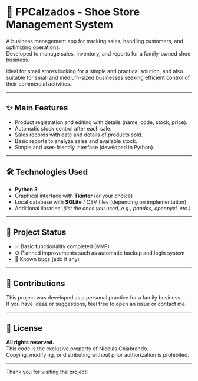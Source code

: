 # 🥿 FPCalzados - Shoe Store Management System

A business management app for tracking sales, handling customers, and optimizing operations.  
Developed to manage sales, inventory, and reports for a family-owned shoe business.

Ideal for small stores looking for a simple and practical solution, and also suitable for small and medium-sized businesses seeking efficient control of their commercial activities.

---

## ✨ Main Features

- Product registration and editing with details (name, code, stock, price).
- Automatic stock control after each sale.
- Sales records with date and details of products sold.
- Basic reports to analyze sales and available stock.
- Simple and user-friendly interface (developed in Python).

---

## 🛠 Technologies Used

- **Python 3**
- Graphical interface with **Tkinter** (or your choice)
- Local database with **SQLite** / CSV files (depending on implementation)
- Additional libraries: *(list the ones you used, e.g., pandas, openpyxl, etc.)*


---

## 📝 Project Status

- ✅ Basic functionality completed (MVP)
- ⚙️ Planned improvements such as automatic backup and login system
- 🐞 Known bugs (add if any)

---

## 🤝 Contributions

This project was developed as a personal practice for a family business.  
If you have ideas or suggestions, feel free to open an issue or contact me.

---

## 📄 License

**All rights reserved.**  
This code is the exclusive property of Nicolás Chiabrando.  
Copying, modifying, or distributing without prior authorization is prohibited.

---

Thank you for visiting the project!
